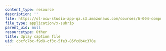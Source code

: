 ```yaml
---
content_type: resource
description: ''
file: https://ol-ocw-studio-app-qa.s3.amazonaws.com/courses/6-004-computation-structures-spring-2017/cbcfc7bcf9d8cf3c5fe385fc0b4c370e_zvQPV1j7SSU.srt
file_type: application/x-subrip
parent_uid: null
resourcetype: Other
title: 3play caption file
uid: cbcfc7bc-f9d8-cf3c-5fe3-85fc0b4c370e
---
```

